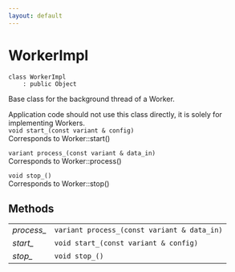 ```yaml
---
layout: default
---
```


# WorkerImpl

```
class WorkerImpl
    : public Object
```


Base class for the background thread of a Worker.     

Application code should not use this class directly, it is solely for implementing Workers.     
`void start_(const variant & config)`<br>Corresponds to Worker::start()

`variant process_(const variant & data_in)`<br>Corresponds to Worker::process()

`void stop_()`<br>Corresponds to Worker::stop()



## Methods

| | |
|-|-|
| *process_* | `variant process_(const variant & data_in)` |  |
| *start_* | `void start_(const variant & config)` |  |
| *stop_* | `void stop_()` |  |
